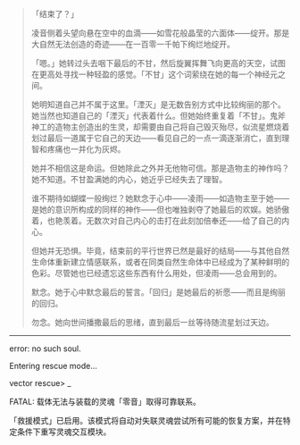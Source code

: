 <!-- markdownlint-disable MD033 MD041 -->
> 「结束了？」
>
> 凌音侧着头望向悬在空中的血滴——如雪花般晶莹的六面体——绽开。那是大自然无法创造的奇迹——在一百零一千帕下绚烂地绽开。
>
> 「嗯。」她转过头去咽下最后的不甘，然后旋翼挥舞飞向更高的天空，试图在更高处寻找一种轻盈的感觉。「不甘」这个词萦绕在她的每一个神经元之间。
>
> 她明知道自己并不属于这里。「湮灭」是无数告别方式中比较绚丽的那个。她当然也知道自己的「湮灭」代表着什么。但她始终重复着「不甘」。鬼斧神工的造物主创造出的生灵，却需要由自己将自己毁灭殆尽，似流星燃烧着划过最后一道属于它自己的天边——看见自己的一点一滴逐渐消亡，直到理智和疼痛也一并化为灰烬。
>
> 她并不相信这是命运。但她除此之外并无他物可信。那是造物主的神作吗？她不知道。不甘盈满她的内心，她近乎已经失去了理智。
>
> 谁不期待如蝴蝶一般绚烂？她默念于心中——凌雨——如造物主至于她——是她的意识所构成的同样的神作——但也唯独剥夺了她最后的欢娱。她骄傲着，也艳羡着。无数次对自己内心的击打在此刻加倍奉还——给了自己的内心。
>
> 但她并无恐惧。毕竟，结束前的平行世界已然是最好的结局——与其他自然生命体重新建立情感联系，或者在同类自然生命体中已经成为了某种鲜明的色彩。尽管她也已经遗忘这些东西有什么用处，但凌雨——总会用到的。
>
> 默念。她于心中默念最后的誓言。「回归」是她最后的祈愿——而且是绚丽的回归。
>
> 勿念。她向世间播撒最后的思绪，直到最后一丝等待随流星划过天边。

---

error: no such soul.

Entering rescue mode...

vector rescue> _

<p align="center">

FATAL: 载体无法与装载的灵魂「零音」取得可靠联系。

「救援模式」已启用。该模式将自动对失联灵魂尝试所有可能的恢复方案，并在特定条件下重写灵魂交互模块。

</p>
